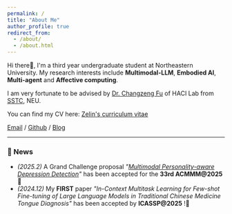 ```yaml
---
permalink: /
title: "About Me"
author_profile: true
redirect_from: 
  - /about/
  - /about.html
---
```


Hi there👋, I'm a third year undergraduate student at Northeastern University. My research interests include **Multimodal-LLM**, **Embodied AI**, **Multi-agent** and **Affective computing**.

I am very fortunate to be advised by [Dr. Changzeng Fu](https://sstc.neuq.edu.cn/info/1131/2662.htm) of HACI Lab from  [SSTC](https://sstc.neuq.edu.cn/index.htm), NEU.

You can find my CV here: [Zelin's curriculum vitae](https://zin-fu.github.io/Zelin-Fu.github.io//cv/)

[Email](mailto:202219117@stu.neu.edu.cn) / [Github](https://github.com/zin-Fu) / [Blog](https://blog.csdn.net/ove_z?spm=1000.2115.3001.5343)

---

### 🌟 News

- _(2025.2)_ A Grand Challenge proposal *"[Multimodal Personality-aware Depression Detection](https://hacilab.github.io/MPDDChallenge.github.io/#HOME)"* has been accepted for the **33rd ACMMM@2025**🎉 
- _(2024.12)_ My **FIRST** paper *"In-Context Multitask Learning for Few-shot Fine-tuning of Large Language Models in Traditional Chinese Medicine Tongue Diagnosis"* has been accepted by **ICASSP@2025** !🎉

